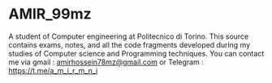 # AMIR_99mz
A student of Computer engineering at Politecnico di Torino.
This source contains exams, notes, and all the code fragments developed during my studies of Computer science and Programming techniques.
You can contact me via gmail : amirhossein78mz@gmail.com or Telegram : https://t.me/a_m_i_r_m_n_i
